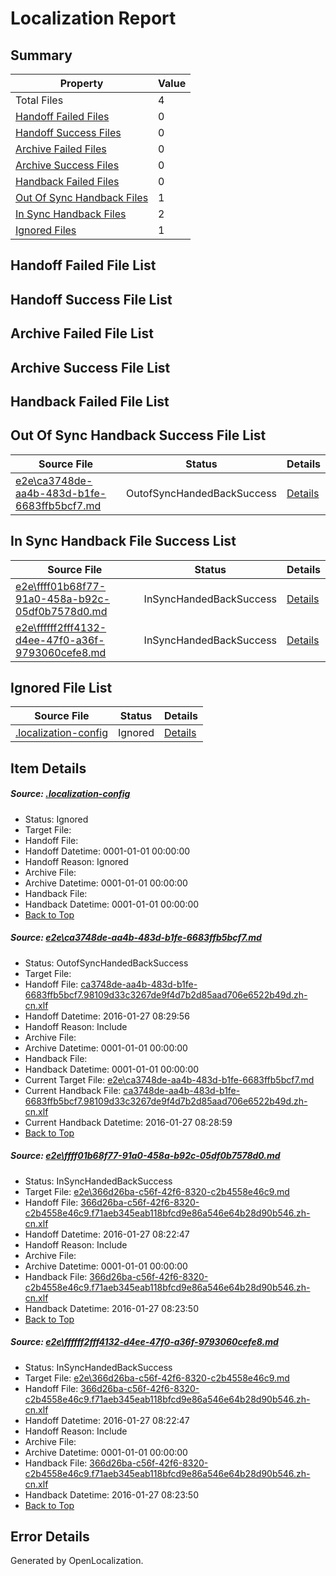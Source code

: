 # <a name='report-top'></a> Localization Report

## Summary
 Property | Value 
 -------- | ----- 
 Total Files | 4
[ Handoff Failed Files ](#handoff-failed-list)| 0
[ Handoff Success Files ](#handoff-success-list)| 0
[ Archive Failed Files ](#archive-failed-list)| 0
[ Archive Success Files ](#archive-success-list)| 0
[ Handback Failed Files ](#handback-failed-list)| 0
[ Out Of Sync Handback Files ](#outofsync-handback-success-list)| 1
[ In Sync Handback Files ](#insync-handback-success-list)| 2
[ Ignored Files ](#ignored-list)| 1

## <a name='handoff-failed-list'></a> Handoff Failed File List

## <a name='handoff-success-list'></a> Handoff Success File List

## <a name='archive-failed-list'></a> Archive Failed File List

## <a name='archive-success-list'></a> Archive Success File List

## <a name='handback-failed-list'></a> Handback Failed File List

## <a name='outofsync-handback-success-list'></a> Out Of Sync Handback Success File List
 Source File | Status | Details 
 ----------- | ------ | ------- 
 [e2e\ca3748de-aa4b-483d-b1fe-6683ffb5bcf7.md](https://github.com/OpenLocalizationTest/oltest/blob/cd95fe0ff148c8da518f60b1793f7935a22078eb/e2e/ca3748de-aa4b-483d-b1fe-6683ffb5bcf7.md) | OutofSyncHandedBackSuccess | [Details](#6842ab807527bde1df964145819d157e8fd4362b1)

## <a name='insync-handback-success-list'></a> In Sync Handback File Success List
 Source File | Status | Details 
 ----------- | ------ | ------- 
 [e2e\ffff01b68f77-91a0-458a-b92c-05df0b7578d0.md](https://github.com/OpenLocalizationTest/oltest/blob/cd95fe0ff148c8da518f60b1793f7935a22078eb/e2e/ffff01b68f77-91a0-458a-b92c-05df0b7578d0.md) | InSyncHandedBackSuccess | [Details](#2a1a81301bdf7bed2742f3c494e8f9ae2d157b732)
 [e2e\ffffff2fff4132-d4ee-47f0-a36f-9793060cefe8.md](https://github.com/OpenLocalizationTest/oltest/blob/cd95fe0ff148c8da518f60b1793f7935a22078eb/e2e/ffffff2fff4132-d4ee-47f0-a36f-9793060cefe8.md) | InSyncHandedBackSuccess | [Details](#2a1a81301bdf7bed2742f3c494e8f9ae2d157b733)

## <a name='ignored-list'></a> Ignored File List
 Source File | Status | Details 
 ----------- | ------ | ------- 
 [.localization-config](https://github.com/OpenLocalizationTest/oltest/blob/cd95fe0ff148c8da518f60b1793f7935a22078eb/.localization-config) | Ignored | [Details](#e4725be8631cbe979bbe0fa8b97cd75f1fd41d4d0)

## Item Details
##### <a name='e4725be8631cbe979bbe0fa8b97cd75f1fd41d4d0'></a> Source: [.localization-config](https://github.com/OpenLocalizationTest/oltest/blob/cd95fe0ff148c8da518f60b1793f7935a22078eb/.localization-config)
* Status: Ignored
* Target File: 
* Handoff File: 
* Handoff Datetime: 0001-01-01 00:00:00
* Handoff Reason: Ignored
* Archive File: 
* Archive Datetime: 0001-01-01 00:00:00
* Handback File: 
* Handback Datetime: 0001-01-01 00:00:00
* [Back to Top](#report-top)

##### <a name='6842ab807527bde1df964145819d157e8fd4362b1'></a> Source: [e2e\ca3748de-aa4b-483d-b1fe-6683ffb5bcf7.md](https://github.com/OpenLocalizationTest/oltest/blob/cd95fe0ff148c8da518f60b1793f7935a22078eb/e2e/ca3748de-aa4b-483d-b1fe-6683ffb5bcf7.md)
* Status: OutofSyncHandedBackSuccess
* Target File: 
* Handoff File: [ca3748de-aa4b-483d-b1fe-6683ffb5bcf7.98109d33c3267de9f4d7b2d85aad706e6522b49d.zh-cn.xlf](https://github.com/OpenLocalizationTestOrg/olhandoff/blob/a9117f46c959a41441cce856c2372f694953a81e/ol-handoff/OpenLocalizationTestOrg/oltest.zh-cn/tianzh/ca3748de-aa4b-483d-b1fe-6683ffb5bcf7.98109d33c3267de9f4d7b2d85aad706e6522b49d.zh-cn.xlf)
* Handoff Datetime: 2016-01-27 08:29:56
* Handoff Reason: Include
* Archive File: 
* Archive Datetime: 0001-01-01 00:00:00
* Handback File: 
* Handback Datetime: 0001-01-01 00:00:00
* Current Target File: [e2e\ca3748de-aa4b-483d-b1fe-6683ffb5bcf7.md](https://github.com/OpenLocalizationTestOrg/oltest.zh-cn/blob/b2e05c7a867b3b3668a90b318a33ad54f55dac3b/e2e/ca3748de-aa4b-483d-b1fe-6683ffb5bcf7.md)
* Current Handback File: [ca3748de-aa4b-483d-b1fe-6683ffb5bcf7.98109d33c3267de9f4d7b2d85aad706e6522b49d.zh-cn.xlf](https://github.com/OpenLocalizationTestOrg/olhandback/blob/f0a3d425eeeaa897034dd4e971522a543df23afb/ol-handback/OpenLocalizationTestOrg/oltest.zh-cn/tianzh/ca3748de-aa4b-483d-b1fe-6683ffb5bcf7.98109d33c3267de9f4d7b2d85aad706e6522b49d.zh-cn.xlf)
* Current Handback Datetime: 2016-01-27 08:28:59
* [Back to Top](#report-top)

##### <a name='2a1a81301bdf7bed2742f3c494e8f9ae2d157b732'></a> Source: [e2e\ffff01b68f77-91a0-458a-b92c-05df0b7578d0.md](https://github.com/OpenLocalizationTest/oltest/blob/cd95fe0ff148c8da518f60b1793f7935a22078eb/e2e/ffff01b68f77-91a0-458a-b92c-05df0b7578d0.md)
* Status: InSyncHandedBackSuccess
* Target File: [e2e\366d26ba-c56f-42f6-8320-c2b4558e46c9.md](https://github.com/OpenLocalizationTestOrg/oltest.zh-cn/blob/68df07093ca8ea2863da9a6f7511baa82ece150c/e2e/366d26ba-c56f-42f6-8320-c2b4558e46c9.md)
* Handoff File: [366d26ba-c56f-42f6-8320-c2b4558e46c9.f71aeb345eab118bfcd9e86a546e64b28d90b546.zh-cn.xlf](https://github.com/OpenLocalizationTestOrg/olhandoff/blob/28584ae316d71ee8f2ba6d5f92881c7ee21e42c2/ol-handoff/OpenLocalizationTestOrg/oltest.zh-cn/tianzh/366d26ba-c56f-42f6-8320-c2b4558e46c9.f71aeb345eab118bfcd9e86a546e64b28d90b546.zh-cn.xlf)
* Handoff Datetime: 2016-01-27 08:22:47
* Handoff Reason: Include
* Archive File: 
* Archive Datetime: 0001-01-01 00:00:00
* Handback File: [366d26ba-c56f-42f6-8320-c2b4558e46c9.f71aeb345eab118bfcd9e86a546e64b28d90b546.zh-cn.xlf](https://github.com/OpenLocalizationTestOrg/olhandback/blob/b0c42780cfd10fc96f8a78e57371b9b688197dfa/ol-handback/OpenLocalizationTestOrg/oltest.zh-cn/tianzh/366d26ba-c56f-42f6-8320-c2b4558e46c9.f71aeb345eab118bfcd9e86a546e64b28d90b546.zh-cn.xlf)
* Handback Datetime: 2016-01-27 08:23:50
* [Back to Top](#report-top)

##### <a name='2a1a81301bdf7bed2742f3c494e8f9ae2d157b733'></a> Source: [e2e\ffffff2fff4132-d4ee-47f0-a36f-9793060cefe8.md](https://github.com/OpenLocalizationTest/oltest/blob/cd95fe0ff148c8da518f60b1793f7935a22078eb/e2e/ffffff2fff4132-d4ee-47f0-a36f-9793060cefe8.md)
* Status: InSyncHandedBackSuccess
* Target File: [e2e\366d26ba-c56f-42f6-8320-c2b4558e46c9.md](https://github.com/OpenLocalizationTestOrg/oltest.zh-cn/blob/68df07093ca8ea2863da9a6f7511baa82ece150c/e2e/366d26ba-c56f-42f6-8320-c2b4558e46c9.md)
* Handoff File: [366d26ba-c56f-42f6-8320-c2b4558e46c9.f71aeb345eab118bfcd9e86a546e64b28d90b546.zh-cn.xlf](https://github.com/OpenLocalizationTestOrg/olhandoff/blob/28584ae316d71ee8f2ba6d5f92881c7ee21e42c2/ol-handoff/OpenLocalizationTestOrg/oltest.zh-cn/tianzh/366d26ba-c56f-42f6-8320-c2b4558e46c9.f71aeb345eab118bfcd9e86a546e64b28d90b546.zh-cn.xlf)
* Handoff Datetime: 2016-01-27 08:22:47
* Handoff Reason: Include
* Archive File: 
* Archive Datetime: 0001-01-01 00:00:00
* Handback File: [366d26ba-c56f-42f6-8320-c2b4558e46c9.f71aeb345eab118bfcd9e86a546e64b28d90b546.zh-cn.xlf](https://github.com/OpenLocalizationTestOrg/olhandback/blob/b0c42780cfd10fc96f8a78e57371b9b688197dfa/ol-handback/OpenLocalizationTestOrg/oltest.zh-cn/tianzh/366d26ba-c56f-42f6-8320-c2b4558e46c9.f71aeb345eab118bfcd9e86a546e64b28d90b546.zh-cn.xlf)
* Handback Datetime: 2016-01-27 08:23:50
* [Back to Top](#report-top)


## Error Details

Generated by OpenLocalization.
